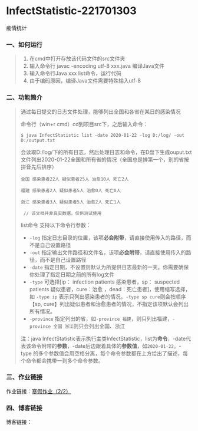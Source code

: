 # InfectStatistic-221701303
疫情统计

### 一、如何运行

> 1. 在cmd中打开存放该代码文件的src文件夹
> 2. 输入命令行 javac -encoding utf-8 xxx.java 编译Java文件
> 3. 输入命令行Java xxx list命令，运行代码
> 4. 由于编码原因，编译Java文件需要特殊输入utf-8

### 二、功能简介

> 通过每日提交的日志文件处理，能够列出全国和各省在某日的感染情况
>
> 命令行（win+r cmd）cd到项目src下，之后输入命令：
>
> `$ java InfectStatistic list -date 2020-01-22 -log D:/log/ -out D:/output.txt`
>
> 会读取D:/log/下的所有日志，然后处理日志和命令，在D盘下生成ouput.txt文件列出2020-01-22全国和所有省的情况（全国总是排第一个，别的省按拼音先后排序）
>
> `全国 感染患者22人 疑似患者25人 治愈10人 死亡2人 `
>
> `福建 感染患者2人 疑似患者5人 治愈0人 死亡0人 `
>
> `浙江 感染患者3人 疑似患者5人 治愈2人 死亡1人`
>
> ` // 该文档并非真实数据，仅供测试使用`
>
> list命令 支持以下命令行参数：
>
> - `-log` 指定日志目录的位置，该项**必会附带**，请直接使用传入的路径，而不是自己设置路径
> - `-out` 指定输出文件路径和文件名，该项**必会附带**，请直接使用传入的路径，而不是自己设置路径
> - `-date` 指定日期，不设置则默认为所提供日志最新的一天。你需要确保你处理了指定日期之前的所有log文件
> - `-type` 可选择[ip： infection patients 感染患者，sp： suspected patients 疑似患者，cure：治愈 ，dead：死亡患者]，使用缩写选择，如 `-type ip` 表示只列出感染患者的情况，`-type sp cure`则会按顺序【sp, cure】列出疑似患者和治愈患者的情况，不指定该项默认会列出所有情况。
> - `-province` 指定列出的省，如`-province 福建`，则只列出福建，`-province 全国 浙江`则只会列出全国、浙江
>
> 注：java InfectStatistic表示执行主类InfectStatistic，list为**命令**，-date代表该命令附带的**参数**，-date后边跟着具体的**参数值**，如`2020-01-22`。-type 的多个参数值会用空格分离，每个命令参数都在上方给出了描述，每个命令都会携带一到多个命令参数。

### 三、作业链接

作业链接：[寒假作业（2/2）](https://edu.cnblogs.com/campus/fzu/2020SpringW/homework/10281)

### 四、博客链接

博客链接：

